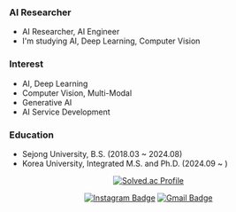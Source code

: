 ### AI Researcher
- AI Researcher, AI Engineer
- I'm studying AI, Deep Learning, Computer Vision

### Interest
- AI, Deep Learning
- Computer Vision, Multi-Modal
- Generative AI
- AI Service Development

### Education
- Sejong University, B.S. (2018.03 ~ 2024.08)
- Korea University, Integrated M.S. and Ph.D. (2024.09 ~ )

<div align=center>
  
[![Solved.ac Profile](http://mazassumnida.wtf/api/generate_badge?boj=kyw1654)](https://solved.ac/kyw1654)

</div>

<div align=center>

[![Instagram Badge](https://img.shields.io/badge/-Instagram-dd2a7b?style=flat-square&logo=instagram&logoColor=white&link=https://www.instagram.com/yongwootrbl/)](https://www.instagram.com/yongwootrbl/) 
[![Gmail Badge](https://img.shields.io/badge/-Gmail-d14836?style=flat-square&logo=Gmail&logoColor=white&link=mailto:kyw1654@gmail.com)](mailto:kyw1654@gmail.com)

</div>

